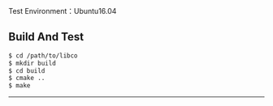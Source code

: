 Test Environment：Ubuntu16.04

## Build And Test

```bash
$ cd /path/to/libco
$ mkdir build
$ cd build
$ cmake ..
$ make
```

---
